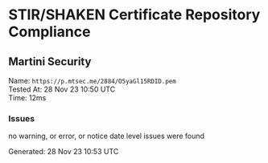 # STIR/SHAKEN Certificate Repository Compliance

## Martini Security

Name: `https://p.mtsec.me/2884/O5yaGl15RDID.pem`\
Tested At: 28 Nov 23 10:50 UTC\
Time: 12ms

### Issues

no warning, or error, or notice date level issues were found

Generated: 28 Nov 23 10:53 UTC
